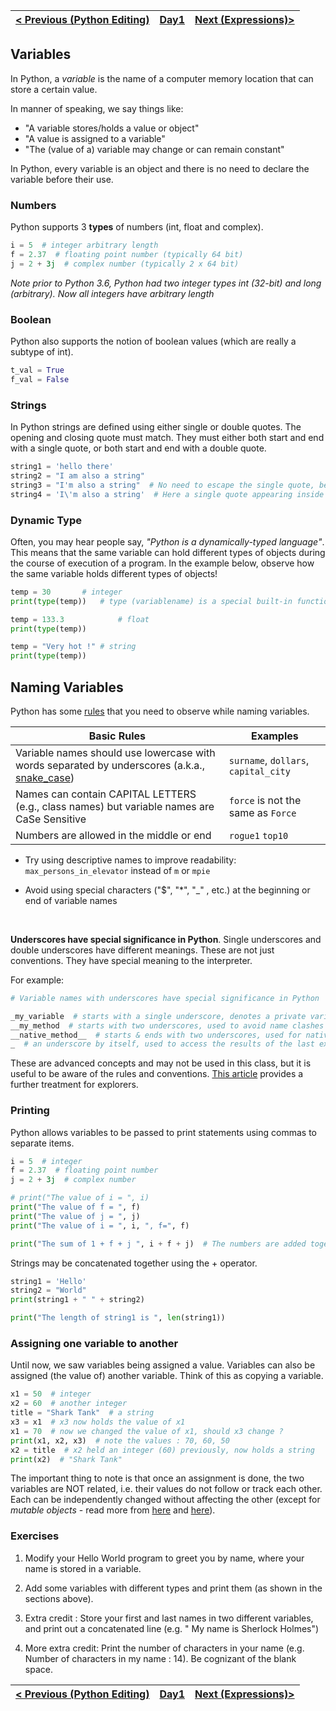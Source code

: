 | [< Previous (Python Editing)](PythonEditing.md) | [Day1](../README.md) | [Next (Expressions)>](Expressions.md) |
|-------------------------------------------------|----------------------|---------------------------------------|

## Variables

In Python, a *variable* is the name of a computer memory location that can store a certain value.

In manner of speaking, we say things like:

- "A variable stores/holds a value or object"
- "A value is assigned to a variable"
- "The (value of a) variable may change or can remain constant"

In Python, every variable is an object and there is no need to declare the variable before their use.

### Numbers

Python supports 3 **types** of numbers (int, float and complex).

```python
i = 5  # integer arbitrary length 
f = 2.37  # floating point number (typically 64 bit)
j = 2 + 3j  # complex number (typically 2 x 64 bit)
```

_Note prior to Python 3.6, Python had two integer types int (32-bit) and long (arbitrary). Now all integers
have arbitrary length_

### Boolean

Python also supports the notion of boolean values (which are really a subtype of int).

```python
t_val = True
f_val = False    
```

### Strings

In Python strings are defined using either single or double quotes. The opening and closing quote must match. They must
either both start and end with a single quote, or both start and end with a double quote.

```python
string1 = 'hello there'
string2 = "I am also a string"
string3 = "I'm also a string"  # No need to escape the single quote, because string is defined with double quotes
string4 = 'I\'m also a string'  # Here a single quote appearing inside a single quoted string needs to be escaped
```

### Dynamic Type

Often, you may hear people say, *"Python is a dynamically-typed language"*. This means that the same variable can hold
different types of objects during the course of execution of a program. In the example below, observe how the same
variable holds different types of objects!

``` python
temp = 30		# integer
print(type(temp))	# type (variablename) is a special built-in function

temp = 133.3	        # float
print(type(temp))

temp = "Very hot !"	# string
print(type(temp))
```

## Naming Variables

Python has some [rules](https://www.python.org/dev/peps/pep-0008/#prescriptive-naming-conventions) that you need to
observe while naming variables.

| Basic Rules                                                                                                                              | Examples                             |
|------------------------------------------------------------------------------------------------------------------------------------------|--------------------------------------|
| Variable names should use lowercase with words separated by underscores (a.k.a., [snake_case](https://en.wikipedia.org/wiki/Snake_case)) | `surname`, `dollars`, `capital_city` |
| Names can contain CAPITAL LETTERS (e.g., class names) but variable names are CaSe Sensitive                                              | `force` is not the same as `Force`   |
| Numbers are allowed in the middle or end                                                                                                 | `rogue1` `top10`                     |

* Try using descriptive names to improve readability: `max_persons_in_elevator` instead of `m` or `mpie`

* Avoid using special characters  ("$", "*", "_" , etc.)  at the beginning or end of variable names

  ​

**Underscores have special significance in Python**. Single underscores and double underscores have different meanings.
These are not just conventions. They have special meaning to the interpreter.

For example:

```python
# Variable names with underscores have special significance in Python

_my_variable  # starts with a single underscore, denotes a private variable
__my_method  # starts with two underscores, used to avoid name clashes across classes
__native_method__  # starts & ends with two underscores, used for native methods called by Python & not the user
_  # an underscore by itself, used to access the results of the last executed statement
```

These are advanced concepts and may not be used in this class, but it is useful to be aware of the rules and
conventions. [This article](https://hackernoon.com/understanding-the-underscore-of-python-309d1a029edc) provides a
further treatment for explorers.

### Printing

Python allows variables to be passed to print statements using commas to separate items.

```python
i = 5  # integer
f = 2.37  # floating point number
j = 2 + 3j  # complex number

# print("The value of i = ", i)
print("The value of f = ", f)
print("The value of j = ", j)
print("The value of i = ", i, ", f=", f)

print("The sum of 1 + f + j ", i + f + j)  # The numbers are added together and then printed out
```

Strings may be concatenated together using the + operator.

```python
string1 = 'Hello'
string2 = "World"
print(string1 + " " + string2)

print("The length of string1 is ", len(string1))
```

### Assigning one variable to another

Until now, we saw variables being assigned a value. Variables can also be assigned (the value of) another variable.
Think of this as copying a variable.

```python
x1 = 50  # integer
x2 = 60  # another integer
title = "Shark Tank"  # a string	
x3 = x1  # x3 now holds the value of x1
x1 = 70  # now we changed the value of x1, should x3 change ?
print(x1, x2, x3)  # note the values : 70, 60, 50
x2 = title  # x2 held an integer (60) previously, now holds a string
print(x2)  # "Shark Tank"
```

The important thing to note is that once an assignment is done, the two variables are NOT related, i.e. their values do
not follow or track each other. Each can be independently changed without affecting the other (except for *mutable
objects* - read more from [here](https://www.freecodecamp.org/news/mutable-vs-immutable-objects-python/)
and [here](https://www.geeksforgeeks.org/mutable-vs-immutable-objects-in-python/)).

### Exercises

1. Modify your Hello World program to greet you by name, where your name is stored in a variable.

2. Add some variables with different types and print them (as shown in the sections above).
3. Extra credit : Store your first and last names in two different variables, and print out a concatenated line (e.g. "
   My name is Sherlock Holmes")
4. More extra credit: Print the number of characters in your name (e.g. Number of characters in my name : 14). Be
   cognizant of the blank space.

| [< Previous (Python Editing)](PythonEditing.md) | [Day1](../README.md) | [Next (Expressions)>](Expressions.md) |
|-------------------------------------------------|----------------------|---------------------------------------|
